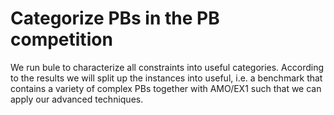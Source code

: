 Categorize PBs in the PB competition
====================================

We run bule to characterize all constraints into useful categories. 
According to the results we will split up the instances into useful, i.e. 
a benchmark that contains a variety of complex PBs together with AMO/EX1 such 
that we can apply our advanced techniques. 


